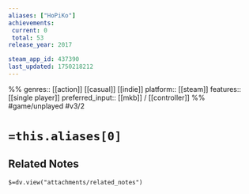 ```yaml
---
aliases: ["HoPiKo"]
achievements:
 current: 0
 total: 53
release_year: 2017

steam_app_id: 437390
last_updated: 1750218212
---
```

%%
genres:: [[action]] [[casual]] [[indie]]
platform:: [[steam]]
features:: [[single player]]
preferred_input:: [[mkb]] / [[controller]]
%%
#game/unplayed
#v3/2

# `=this.aliases[0]`
## Related Notes
`$=dv.view("attachments/related_notes")`